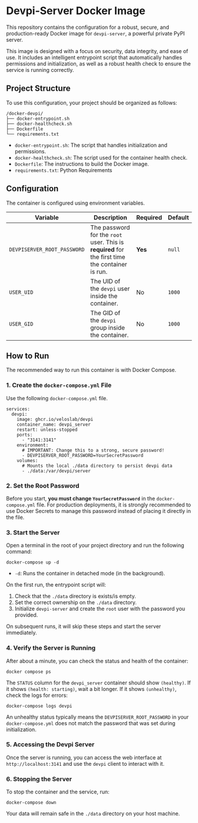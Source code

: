 # Devpi-Server Docker Image

This repository contains the configuration for a robust, secure, and production-ready Docker image for `devpi-server`, a powerful private PyPI server.

This image is designed with a focus on security, data integrity, and ease of use. It includes an intelligent entrypoint script that automatically handles permissions and initialization, as well as a robust health check to ensure the service is running correctly.

## Project Structure

To use this configuration, your project should be organized as follows:

```
/docker-devpi/
├── docker-entrypoint.sh
├── docker-healthcheck.sh
├── Dockerfile
└── requirements.txt
```
- `docker-entrypoint.sh`: The script that handles initialization and permissions.
- `docker-healthcheck.sh`: The script used for the container health check.
- `Dockerfile`: The instructions to build the Docker image.
- `requirements.txt`: Python Requirements

## Configuration

The container is configured using environment variables.

| Variable                    | Description                                                                                             | Required | Default             |
| --------------------------- | ------------------------------------------------------------------------------------------------------- | -------- | ------------------- |
| `DEVPISERVER_ROOT_PASSWORD` | The password for the `root` user. This is **required** for the first time the container is run.           | **Yes**  | `null`              |
| `USER_UID`                  | The UID of the `devpi` user inside the container.                                                       | No       | `1000`              |
| `USER_GID`                  | The GID of the `devpi` group inside the container.                                                      | No       | `1000`              |

## How to Run

The recommended way to run this container is with Docker Compose.

### 1. Create the `docker-compose.yml` File

Use the following `docker-compose.yml` file.

```
services:
  devpi:
    image: ghcr.io/veloslab/devpi
    container_name: devpi_server
    restart: unless-stopped
    ports:
      - "3141:3141"
    environment:
      # IMPORTANT: Change this to a strong, secure password!
      - DEVPISERVER_ROOT_PASSWORD=YourSecretPassword
    volumes:
      # Mounts the local ./data directory to persist devpi data
      - ./data:/var/devpi/server
```

### 2. Set the Root Password

Before you start, **you must change `YourSecretPassword`** in the `docker-compose.yml` file. For production deployments, it is strongly recommended to use Docker Secrets to manage this password instead of placing it directly in the file.

### 3. Start the Server

Open a terminal in the root of your project directory and run the following command:

```
docker-compose up -d
```
- `-d`: Runs the container in detached mode (in the background).

On the first run, the entrypoint script will:
1.  Check that the `./data` directory is exists/is empty.
2.  Set the correct ownership on the `./data` directory.
3.  Initialize `devpi-server` and create the `root` user with the password you provided.

On subsequent runs, it will skip these steps and start the server immediately.

### 4. Verify the Server is Running

After about a minute, you can check the status and health of the container:

```
docker compose ps
```

The `STATUS` column for the `devpi_server` container should show `(healthy)`. If it shows `(health: starting)`, wait a bit longer. If it shows `(unhealthy)`, check the logs for errors:

```
docker-compose logs devpi
```

An unhealthy status typically means the `DEVPISERVER_ROOT_PASSWORD` in your `docker-compose.yml` does not match the password that was set during initialization.

### 5. Accessing the Devpi Server

Once the server is running, you can access the web interface at `http://localhost:3141` and use the `devpi` client to interact with it.

### 6. Stopping the Server

To stop the container and the service, run:

```
docker-compose down
```

Your data will remain safe in the `./data` directory on your host machine.
